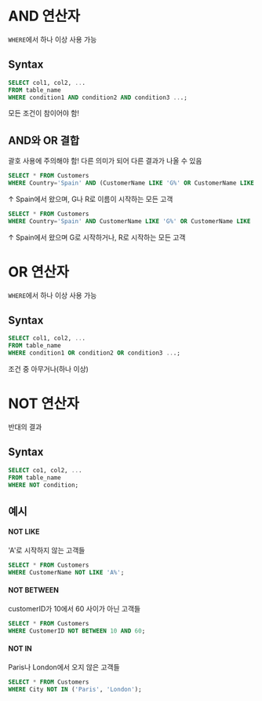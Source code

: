 # AND 연산자
`WHERE`에서 하나 이상 사용 가능

## Syntax
```sql
SELECT col1, col2, ...
FROM table_name
WHERE condition1 AND condition2 AND condition3 ...;
```
모든 조건이 참이어야 함!

## AND와 OR 결합
괄호 사용에 주의해야 함! 다른 의미가 되어 다른 결과가 나올 수 있음

```sql
SELECT * FROM Customers
WHERE Country='Spain' AND (CustomerName LIKE 'G%' OR CustomerName LIKE 'R%');
```
↑ Spain에서 왔으며, G나 R로 이름이 시작하는 모든 고객

```sql
SELECT * FROM Customers
WHERE Country='Spain' AND CustomerName LIKE 'G%' OR CustomerName LIKE 'R%';
```
↑ Spain에서 왔으며 G로 시작하거나, R로 시작하는 모든 고객


# OR 연산자
`WHERE`에서 하나 이상 사용 가능

## Syntax
```sql
SELECT col1, col2, ...
FROM table_name
WHERE condition1 OR condition2 OR condition3 ...;
```
조건 중 아무거나(하나 이상) 


# NOT 연산자
반대의 결과

## Syntax
```sql
SELECT co1, col2, ...
FROM table_name
WHERE NOT condition;
```

## 예시
#### NOT LIKE
'A'로 시작하지 않는 고객들
```sql
SELECT * FROM Customers
WHERE CustomerName NOT LIKE 'A%';
```
#### NOT BETWEEN
customerID가 10에서 60 사이가 아닌 고객들
```sql
SELECT * FROM Customers
WHERE CustomerID NOT BETWEEN 10 AND 60;
```
#### NOT IN
Paris나 London에서 오지 않은 고객들
```sql
SELECT * FROM Customers
WHERE City NOT IN ('Paris', 'London');
```
